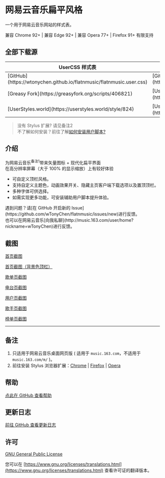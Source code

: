 # 网易云音乐扁平风格
一个用于网易云音乐网站的样式表。

兼容 Chrome 92+ | 兼容 Edge 92+ | 兼容 Opera 77+ | Firefox 91+ 有限支持

## 全部下载源

<table><thead><tr><th>UserCSS 样式表</th><th>普通样式表</th><th>辅助脚本</th></tr></thead><tbody><tr><td> [GitHub](https://wtonychen.github.io/flatnmusic/flatnmusic.user.css) </td><td> [GitHub](https://wtonychen.github.io/flatnmusic/flatnmusic.min.css) </td><td> [GitHub](https://wtonychen.github.io/flatnmusic/flatnmusic.user.js) </td></tr><tr><td> [Greasy Fork](https://greasyfork.org/scripts/406821) </td><td> [Userstyles.org 0.6.1 版本](https://userstyles.org/styles/186848) </td><td> [Greasy Fork](https://greasyfork.org/scripts/369688) </td></tr><tr><td> [UserStyles.world](https://userstyles.world/style/824) </td><td> [Userstyles.org 0.3.81 版本](https://userstyles.org/styles/155372) </td><td> [OpenUserJS](https://openuserjs.org/scripts/wTonyChen/%E9%80%82%E7%94%A8%E4%BA%8E%E7%BD%91%E6%98%93%E4%BA%91%E9%9F%B3%E4%B9%90%E6%89%81%E5%B9%B3%E9%A3%8E%E6%A0%BC%E6%A0%B7%E5%BC%8F%E8%A1%A8%E7%9A%84%E8%BE%85%E5%8A%A9%E7%94%A8%E6%88%B7%E8%84%9A%E6%9C%AC) </td></tr></tbody></table>

> 没有 Stylus 扩展? 请见备注2<br>
> 不了解如何安装？前往了解[如何安装用户脚本?](https://greasyfork.org/help/installing-user-scripts)

## 介绍

为网易云音乐<sup>备注1</sup>带来矢量图标 + 现代化扁平界面<br>
在高分辨率屏幕（大于 100% 的显示缩放）上有较好体验
<ul><li>可自定义顶栏风格。</li><li>支持自定义主题色，动画效果开关、隐藏主页客户端下载选项以及置顶顶栏。</li><li>多种字体可供选择。</li><li>如需实现更多功能，可安装辅助用户脚本提升体验。</li></ul>
遇到问题？请[在 GitHub 开启新的 Issue](https://github.com/wTonyChen/flatnmusic/issues/new)进行反馈。<br>
也可以在网易云音乐[向我私聊](http://music.163.com/user/home?nickname=wTonyChen)进行反馈。<br>

## 截图

[首页截图](https://github.com/wtonychen/flatnmusic/raw/master/screenshots/home.png)

[首页截图（背景色顶栏）](https://github.com/wtonychen/flatnmusic/raw/master/screenshots/home-white.png)

[歌单页截图](https://github.com/wtonychen/flatnmusic/raw/master/screenshots/playlists.png)

[电台页截图](https://github.com/wtonychen/flatnmusic/raw/master/screenshots/podcast.png)

[用户页截图](https://github.com/wtonychen/flatnmusic/raw/master/screenshots/user.png)

[歌手页截图](https://github.com/wtonychen/flatnmusic/raw/master/screenshots/artist.png)

[榜单页截图](https://github.com/wtonychen/flatnmusic/raw/master/screenshots/board.png)

-----------------------------------------------

## 备注

1. 只适用于网易云音乐桌面网页版 ( 适用于 `music.163.com`，不适用于 `music.163.com/m/` )。
2. 前往安装 Stylus 浏览器扩展：[Chrome](https://chrome.google.com/webstore/detail/stylus/clngdbkpkpeebahjckkjfobafhncgmne) | [Firefox](https://addons.mozilla.org/firefox/addon/styl-us/) | [Opera](https://addons.opera.com/extensions/details/stylus/)

## 帮助

[点此在 GitHub 查看帮助](https://github.com/wTonyChen/flatnmusic/wiki)

## 更新日志

[前往 GitHub 查看更新日志](https://github.com/wTonyChen/flatnmusic/blob/master/CHANGELOG.md)

## 许可

[GNU General Public License](https://github.com/wTonyChen/flatnmusic/blob/master/LICENSE)

您可以在 [https://www.gnu.org/licenses/translations.html](https://www.gnu.org/licenses/translations.html) 查看许可证的翻译版本。